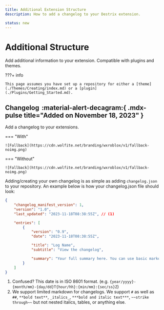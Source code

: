 ```yaml
---
title: Additional Extension Structure
description: How to add a changelog to your Destrix extension.

status: new
---
```


# Additional Structure
Add additional information to your extension. Compatible with plugins and themes.

???+ info

    This page assumes you have set up a repository for either a [theme](./Themes/Creating/index.md) or a [plugin](./Plugins/Getting_Started.md).

## Changelog &thinsp;:material-alert-decagram:{ .mdx-pulse title="Added on November 18, 2023" }
Add a changelog to your extensions.


=== "With"

    ![Fallback](https://cdn.wolfite.net/branding/wxroblox/v1/fallback-noimg.png)

=== "Without"

    ![Fallback](https://cdn.wolfite.net/branding/wxroblox/v1/fallback-noimg.png)

Adding/creating your own changelog is as simple as adding `changelog.json` to your repository.
An example below is how your changelog.json file should look:
```json
{
    "changelog_manifest_version": 1,
    "version": "1.0",
    "last_updated": "2023-11-18T08:38:55Z", // (1)

    "entries": [
        {
            "version": "0.9",
            "date": "2023-11-18T08:38:55Z",

            "title": "Log Name",
            "subtitle": "View the changelog",

            "summary": "Your full summary here. You can use basic markdown if you wish." // (2)
        }
    ]
}
```

1. Confused? This date is in ISO 8601 format. (e.g. `{year/yyyy}-{month/mm}-{day/dd}T{hour/hh}:{min/mm}:{sec/ss}Z`)
2. We support limited markdown for changelogs. We support `#` as well as `##`, `**bold text**`, `_italics_`, `***bold and italic text***`, `~~strike through~~` but not nested italics, tables, or anything else.
